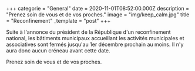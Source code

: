 +++
categorie = "General"
date = 2020-11-01T08:52:00.000Z
description = "Prenez soin de vous et de vos proches."
image = "img/keep_calm.jpg"
title = "Reconfinement"
_template = "post"
+++

Suite à l'annonce du président de la République d'un reconfinement national, les bâtiments municipaux accueillant les activités municipales et associatives sont fermés jusqu'au 1er décembre prochain au moins. Il n'y aura donc aucun créneau avant cette date.

Prenez soin de vous et de vos proches.
